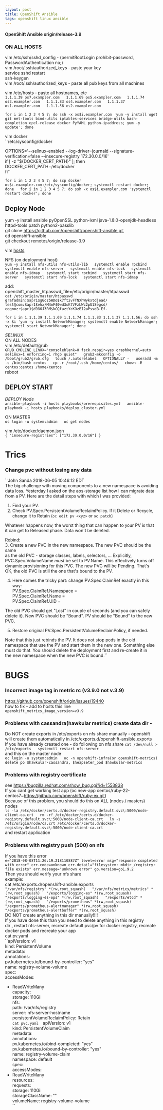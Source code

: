 ```yaml
---
layout: post  
title: OpenShift Ansible    
tags: openshift linux ansible
---
```


#### OpenShift Ansible origin/release-3.9  

### ON ALL HOSTS  
vim /etc/ssh/sshd_config - (permitRootLogin prohibit-password, PasswordAuthentication no;)  
vim /root/.ssh/authorized_keys - paste your key  
service sshd restart  
ssh-keygen  
vim /root/.ssh/authorized_keys - paste all  pub keys from all machines  

vim /etc/hosts - paste all hostnames, etc  
``1.1.1.39 os7.exampler.com  
1.1.1.69 os5.exampler.com  
1.1.1.74 os3.exampler.com  
1.1.1.83 os4.exampler.com  
1.1.1.37 os1.exampler.com  
1.1.1.56 os2.exampler.com``  

``for i in 1 2 3 4 5 7; do ssh -x os$i.exampler.com 'yum -y install wget git net-tools bind-utils iptables-services bridge-utils bash-completion epel-release docker PyYAML python-ipaddress; yum -y update'; done``    

vim docker  
``/etc/sysconfig/docker  

OPTIONS='--selinux-enabled --log-driver=journald --signature-verification=false --insecure-registry 172.30.0.0/16'  
if [ -z "${DOCKER_CERT_PATH}" ]; then  
    DOCKER_CERT_PATH=/etc/docker  
fi``  

``for i in 1 2 3 4 5 7; do scp docker os$i.exampler.com:/etc/sysconfig/docker; systemctl restart docker; done  
for i in 1 2 3 4 5 7; do ssh -x os$i.exampler.com 'systemctl restart docker'; done``    

## Deploy Node  

yum -y install ansible pyOpenSSL python-lxml java-1.8.0-openjdk-headless httpd-tools patch python2-passlib     
git clone https://github.com/openshift/openshift-ansible.git  
cd openshift-ansible   
git checkout remotes/origin/release-3.9  

vim [hosts]({{"/listings/2018-08-03-OpenShift/hosts"}})  

NFS (on deployment host)  
``yum -y install nfs-utils nfs-utils-lib  
systemctl enable rpcbind  
systemctl enable nfs-server  
systemctl enable nfs-lock  
systemctl enable nfs-idmap  
systemctl start rpcbind  
systemctl start nfs-server  
systemctl start nfs-lock  
systemctl start nfs-idmap``  

add:    
openshift_master_htpasswd_file=/etc/origin/master/htpasswd  
``cat /etc/origin/master/htpasswd  
grafadmin:$apr1$gGoz5HDo$k7ft2vFTNXhWykxtdjead/  
test@com:$apr1$ehx/M4nF$0wd3uK7VFzLWc2pU1Segsd/  
cognoz:$apr1$d986J3RM$kCQfaztYcKOzBI2aPssdB.Ef.``  

``for i in 1.1.1.39 1.1.1.69 1.1.1.74 1.1.1.83 1.1.1.37 1.1.1.56; do ssh -x $i 'yum -y install NetworkManager; systemctl enable NetworkManager; systemctl start NetworkManager'; done``  

_SELINUX_  
ON ALL NODES   
vim /etc/default/grub    
``GRUB_CMDLINE_LINUX="consoleblank=0 fsck.repair=yes crashkernel=auto selinux=1 enforcing=1 rhgb quiet"  
grub2-mkconfig -o /boot/grub2/grub.cfg  
touch /.autorelabel  
OPTIONALLY -  
     useradd -m -s /bin/bash centos  
     cp -r /root/.ssh /home/centos/  
     chown -R centos:centos /home/centos``    
reboot  

## DEPLOY START  
_DEPLOY Node_  
``ansible-playbook -i hosts playbooks/prerequisites.yml  
ansible-playbook -i hosts playbooks/deploy_cluster.yml``    


ON MASTER  
``oc login -u system:admin  
oc get nodes``    

vim /etc/docker/daemon.json  
``{ "insecure-registries": ["172.30.0.0/16"] }``    

# Trics  

### Change pvc without losing any data  
``John Sanda 2018-06-05 10:46:12 EDT  
The big challenge with moving components to a new namespace is avoiding   data loss. Yesterday I asked on the aos-storage list how I can migrate data from a PV. Here are the detail steps with which I was   provided:  

1. Find your PV.  
2. Check PV.Spec.PersistentVolumeReclaimPolicy. If it Delete or Recycle,  
change it to Retain (`oc edit pv <xyz>` or `oc patch`)  

Whatever happens now, the worst thing that can happen to your PV is that  
it can get to Released phase. Data won't be deleted.  

Rebind:  
3. Create a new PVC in the new namespace. The new PVC should be the same  
as the old PVC - storage classes, labels, selectors, ... Explicitly,  
PVC.Spec.VolumeName *must* be set to PV.Name. This effectively turns   off  
dynamic provisioning for this PVC. The new PVC will be Pending. That's  
OK, the old PVC is still the one that's bound to the PV.  

4. Here comes the tricky part: change PV.Spec.ClaimRef exactly in this way:  
  PV.Spec.ClaimRef.Namespace = <new PVC namespace>  
  PV.Spec.ClaimRef.Name = <new PVC name>  
  PV.Spec.ClaimRef.UID = <new PVC UID>  

The old PVC should get "Lost" in couple of seconds (and you can safely  
delete it). New PVC should be "Bound". PV should be "Bound" to the new   PVC.  

5. Restore original PV.Spec.PersistentVolumeReclaimPolicy, if needed.  

Note that this just rebinds the PV. It does not stop pods in the old  
namespace that use the PV and start them in the new one. Something else  
must do that. You should delete the deployment first and re-create it in  
the new namespace when the new PVC is bound.``   

# BUGS  
### Incorrect image tag in metric rc (v3.9.0 not v.3.9)  
https://github.com/openshift/origin/issues/19440  
how to fix -
add to hosts this line  
``openshift_metrics_image_version=v3.9``  

### Problems with cassandra(hawkular metrics) create data dir -
Do NOT create exports in /etc/exports on nfs share manually - openshift  
will create them automatically in /etc/exports.d/openshift-ansible.exports  
If you have already created one - do following  on nfs share
``cat /dev/null > /etc/exports  
systemctl restart nfs-server``  
and this on the master node  
``oc login -u system:admin  
oc -n openshift-infra(or openshift-metrics)  delete po $hawkular-cassandra, $heapseter_pod $hawkular-metrics``  

### Problems with registry certificate   
see https://bugzilla.redhat.com/show_bug.cgi?id=1553838  
If you cant get working test app (oc new-app centos/ruby-22-centos7~https://github.com/openshift/ruby-ex.git)  
Because of this problem, you should do this on ALL (nodes / masters) nodes  
``ls -la /etc/docker/certs.d/docker-registry.default.svc\:5000/node-client-ca.crt  
rm -rf /etc/docker/certs.d/docker-registry.default.svc\:5000/node-client-ca.crt  
ln -s /etc/origin/node/ca.crt /etc/docker/certs.d/docker-registry.default.svc\:5000/node-client-ca.crt``  
and restart application  


### Problems with registry push (500) on nfs  
If you have this error  
``e="2018-08-08T11:26:19.218110887Z" level=error msg="response completed with error" err.code=unknown err.detail="filesystem: mkdir /registry: file exists" err.message="unknown error" go.version=go1.9.2
``  
Then you should verify your nfs share  
example:  
cat /etc/exports.d/openshift-ansible.exports  
``"/var/nfs/registry" *(rw,root_squash)  
"/var/nfs/metrics/metrics" *(rw,root_squash)  
"/exports/logging-es" *(rw,root_squash)  
"/exports/logging-es-ops" *(rw,root_squash)  
"/exports/etcd" *(rw,root_squash)  
"/exports/prometheus" *(rw,root_squash)  
"/exports/prometheus-alertmanager" *(rw,root_squash)  
"/exports/prometheus-alertbuffer" *(rw,root_squash)  
``  
DO NOT create anything in this dir manually!!!!  
If you have done this than you need to delete anything in this registry  
dir , restart nfs-server, recreate default pvc/pv for docker registry, recreate docker pods and recreate your app  
cat pv.yaml  
``apiVersion: v1  
kind: PersistentVolume  
metadata:  
  annotations:  
    pv.kubernetes.io/bound-by-controller: "yes"  
  name: registry-volume-volume  
spec:  
  accessModes:  
  - ReadWriteMany  
  capacity:  
    storage: 110Gi  
  nfs:  
    path: /var/nfs/registry  
    server: nfs-server-hostname  
  persistentVolumeReclaimPolicy: Retain  
``
cat pvc.yaml  
``apiVersion: v1  
kind: PersistentVolumeClaim  
metadata:  
  annotations:  
    pv.kubernetes.io/bind-completed: "yes"  
    pv.kubernetes.io/bound-by-controller: "yes"  
  name: registry-volume-claim  
  namespace: default  
spec:  
  accessModes:  
  - ReadWriteMany  
  resources:  
    requests:  
      storage: 110Gi  
  storageClassName: ""  
  volumeName: registry-volume-volume  
``
